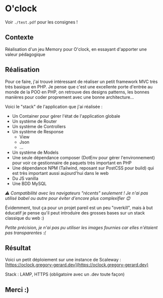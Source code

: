 # O'clock
Voir `./test.pdf` pour les consignes !

## Contexte
Réalisation d'un jeu Memory pour O'clock, en essayant d'apporter une valeur pédagogique

## Réalisation
Pour ce faire, j'ai trouvé intéressant de réaliser un petit framework MVC très très basique en PHP. Je pense que c'est une excellente porte d'entrée au monde de la POO en PHP, on retrouve des designs patterns, les bonnes manières pour coder proprement avec une bonne architecture... 

Voici le "stack" de l'application que j'ai réalisée :
* Un Container pour gérer l'état de l'application globale
* Un système de Router
* Un système de Controllers
* Un système de Response
  * View
  * Json
  * ...
* Un système de Models
* Une seule dépendance composer (DotEnv pour gérer l'environnement) pour voir ce gestionnaire de paquets très important en PHP
* Une dépendance NPM (Tailwind, reposant sur PostCSS pour build) qui est très important aussi aujourd'hui dans le web
* Du JS vanilla
* Une BDD MySQL

_⚠️ Compatibilité avec les navigateurs "récents" seulement ! Je n'ai pas utilisé babel ou autre pour éviter d'encore plus complexifier 😊_

Évidemment, tout ça pour un projet pareil est un peu "overkill", mais à but éducatif je pense qu'il peut introduire des grosses bases sur un stack classique du web :)

_Petite précision, je n'ai pas pu utiliser les images fournies car elles n'étaient pas transparentes :(_

## Résultat
Voici un petit déploiement sur une instance de Scaleway : [https://oclock.gregory-gerard.dev](https://oclock.gregory-gerard.dev)

Stack : LAMP, HTTPS (obligatoire avec un .dev toute façon)

## Merci :)